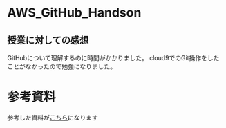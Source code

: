 # AWS_GitHub_Handson

## 授業に対しての感想
GitHubについて理解するのに時間がかかりました。
cloud9でのGit操作をしたことがなかったので勉強になりました。
# 参考資料
参考した資料が[こちら](https://gist.github.com/mignonstyle/083c9e1651d7734f84c99b8cf49d57fa)になります
